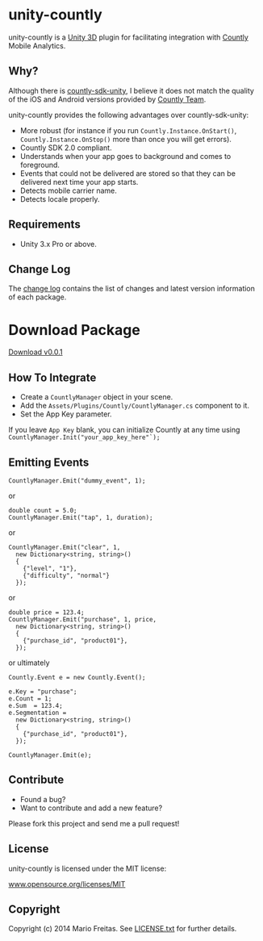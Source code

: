 unity-countly
=============

unity-countly is a [Unity 3D](http://unity3d.com) plugin for facilitating
integration with [Countly](http://count.ly) Mobile Analytics.

## Why?

Although there is
[countly-sdk-unity](https://github.com/Countly/countly-sdk-unity), I believe it
does not match the quality of the iOS and Android versions provided by
[Countly Team](https://github.com/Countly).


unity-countly provides the following advantages over countly-sdk-unity:

- More robust (for instance if you run ```Countly.Instance.OnStart()```,
  ```Countly.Instance.OnStop()``` more than once you will get errors).
- Countly SDK 2.0 compliant.
- Understands when your app goes to background and comes to foreground.
- Events that could not be delivered are stored so that they can be delivered
  next time your app starts.
- Detects mobile carrier name.
- Detects locale properly.

## Requirements

* Unity 3.x Pro or above.

## Change Log

The [change log](https://github.com/imkira/unity-countly/releases/)
contains the list of changes and latest version information of each package.

# Download Package

[Download v0.0.1](https://github.com/imkira/unity-countly/releases/)

## How To Integrate

* Create a ```CountlyManager``` object in your scene.
* Add the ```Assets/Plugins/Countly/CountlyManager.cs``` component to it.
* Set the App Key parameter.

If you leave ```App Key``` blank, you can initialize Countly at any time
using ```CountlyManager.Init("your_app_key_here"`);```

## Emitting Events

```
CountlyManager.Emit("dummy_event", 1);
```

or

```
double count = 5.0;
CountlyManager.Emit("tap", 1, duration);
```

or

```
CountlyManager.Emit("clear", 1,
  new Dictionary<string, string>()
  {
    {"level", "1"},
    {"difficulty", "normal"}
  });
```

or

```
double price = 123.4;
CountlyManager.Emit("purchase", 1, price,
  new Dictionary<string, string>()
  {
    {"purchase_id", "product01"},
  });
```

or ultimately


```
Countly.Event e = new Countly.Event();

e.Key = "purchase";
e.Count = 1;
e.Sum  = 123.4;
e.Segmentation =
  new Dictionary<string, string>()
  {
    {"purchase_id", "product01"},
  });

CountlyManager.Emit(e);
```

## Contribute

* Found a bug?
* Want to contribute and add a new feature?

Please fork this project and send me a pull request!

## License

unity-countly is licensed under the MIT license:

www.opensource.org/licenses/MIT

## Copyright

Copyright (c) 2014 Mario Freitas. See
[LICENSE.txt](http://github.com/imkira/unity-countly/blob/master/LICENSE.txt)
for further details.
